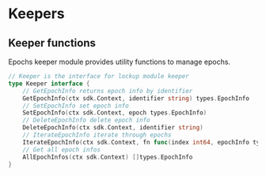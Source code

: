 <!--
order: 4
-->

# Keepers

## Keeper functions

Epochs keeper module provides utility functions to manage epochs.

```go
// Keeper is the interface for lockup module keeper
type Keeper interface {
	// GetEpochInfo returns epoch info by identifier
	GetEpochInfo(ctx sdk.Context, identifier string) types.EpochInfo
	// SetEpochInfo set epoch info
	SetEpochInfo(ctx sdk.Context, epoch types.EpochInfo)
	// DeleteEpochInfo delete epoch info
	DeleteEpochInfo(ctx sdk.Context, identifier string)
	// IterateEpochInfo iterate through epochs
	IterateEpochInfo(ctx sdk.Context, fn func(index int64, epochInfo types.EpochInfo) (stop bool))
	// Get all epoch infos
	AllEpochInfos(ctx sdk.Context) []types.EpochInfo
}
```